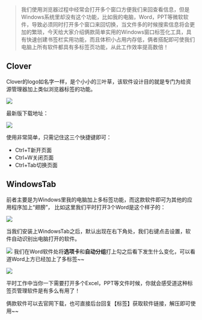 
> 我们使用浏览器过程中经常会打开多个窗口方便我们来回查看信息，但是Windows系统里却没有这个功能，比如我的电脑，Word，PPT等微软软件，导致必须同时打开多个窗口来回切换，当文件多的时候搜索信息将会更加的繁琐，今天给大家介绍俩款简单实用的Windows窗口标签化工具，具有快速创建书签栏实用功能，而且体积小占用内存低，俩者搭配即可使我们电脑上所有软件都具有多标签页功能，从此工作效率提高数倍！

## Clover
Clover的logo如名字一样，是个小小的三叶草，该软件设计目的就是专门为给资源管理器加上类似浏览器标签的功能。

![](https://imgkr2.cn-bj.ufileos.com/204cc6c8-af23-4704-8803-7efe325e8b93.png?UCloudPublicKey=TOKEN_8d8b72be-579a-4e83-bfd0-5f6ce1546f13&Signature=XDISaCXzjb0ej8gJD9PrnOZFRs0%253D&Expires=1603439527)


最新版下载地址：

![](https://imgkr2.cn-bj.ufileos.com/ca38b503-69ce-42e7-a50f-ca2881eb848a.png?UCloudPublicKey=TOKEN_8d8b72be-579a-4e83-bfd0-5f6ce1546f13&Signature=M%252Fi%252BRV1%252BwRsap0QVsCU1ofaM6OE%253D&Expires=1603437801)


使用非常简单，只需记住这三个快捷键即可：

- Ctrl+T新开页面
- Ctrl+W关闭页面
- Ctrl+Tab切换页面






## WindowsTab

前者主要是为Windows里我的电脑加上多标签功能，而这款软件即可为其他的应用程序加上“翅膀”，
比如这里我们平时打开3个Word是这个样子的：

![](https://imgkr2.cn-bj.ufileos.com/a2dc2ab4-0a5e-406f-9569-64c449a34395.png?UCloudPublicKey=TOKEN_8d8b72be-579a-4e83-bfd0-5f6ce1546f13&Signature=nfGGcq5hIdpneAx1i2IEddUBGnk%253D&Expires=1603438923)

当我们安装上WindowsTab之后，默认出现在右下角处，我们右键点击设置，软件自动识别出电脑打开的软件。

![](https://imgkr2.cn-bj.ufileos.com/ba7e12ef-c7a6-4804-b757-f8eeaa371ec6.png?UCloudPublicKey=TOKEN_8d8b72be-579a-4e83-bfd0-5f6ce1546f13&Signature=ic1c8MXKm8YgvY0vceV4jtf7ZGQ%253D&Expires=1603439094)
我们在Word软件处将**选项卡**和**自动分组**打上勾之后看下发生什么变化，可以看道Word上方已经加上了多标签~~

![](https://imgkr2.cn-bj.ufileos.com/f92b5e01-2dfe-4b13-a6a8-a8579e9fe5c2.png?UCloudPublicKey=TOKEN_8d8b72be-579a-4e83-bfd0-5f6ce1546f13&Signature=AIdHUbEPdsw0EE%252FxNjClmm1rpV4%253D&Expires=1603439263)

平时工作中当你一下需要打开多个Excel，PPT等文件时候，你就会感受道这种标签页管理软件是有多么有用了！  

俩款软件可以去官网下载，也可直接后台回复【标签】获取软件链接，解压即可使用~~